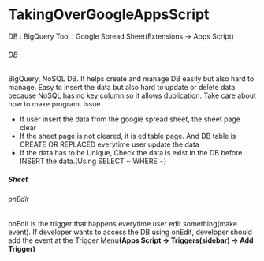 # TakingOverGoogleAppsScript

DB : BigQuery
Tool : Google Spread Sheet(Extensions -> Apps Script)

  <h6>DB</h6>
BigQuery, NoSQL DB. It helps create and manage DB easily but also hard to manage. 
Easy to insert the data but also hard to update or delete data because NoSQL has no key column so it allows duplication.
Take care about how to make program.
<List>Issue</List>
<ul>
  <li>If user insert the data from the google spread sheet, the sheet page clear</li>
  <li>If the sheet page is not cleared, it is editable page. And DB table is CREATE OR REPLACED everytime user update the data</li>
  <li>If the data has to be Unique, Check the data is exist in the DB before INSERT the data.(Using SELECT ~ WHERE ~)</li>
</ul>


<h5>Sheet</h5>
<h6>onEdit</h6>
<p>
  onEdit is the trigger that happens everytime user edit something(make event). If developer wants to access the DB using onEdit, developer should add the event at the Trigger Menu<b>(Apps Script -> Triggers(sidebar) -> Add Trigger)</b> 
</p>
